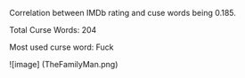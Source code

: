 Correlation between IMDb rating and cuse words being 0.185.

Total Curse Words: 204

Most used curse word: Fuck

![image] (TheFamilyMan.png)
